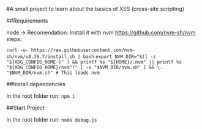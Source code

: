 #A small project to learn about the basics of XSS (cross-site scripting)

##Requirements

node -> Recomendation: Install it with nvm https://github.com/nvm-sh/nvm steps: 

`curl -o- https://raw.githubusercontent.com/nvm-sh/nvm/v0.39.7/install.sh | bash`
`export NVM_DIR="$([ -z "${XDG_CONFIG_HOME-}" ] && printf %s "${HOME}/.nvm" || printf %s "${XDG_CONFIG_HOME}/nvm")" [ -s "$NVM_DIR/nvm.sh" ] && \. "$NVM_DIR/nvm.sh" # This loads nvm`

##Install dependencies

In the root folder run:
`npm i`

##Start Project

In the root folder run:
`node debug.js`

